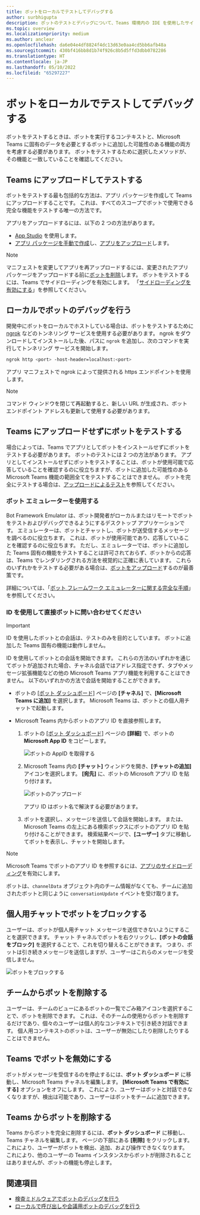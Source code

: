 ```yaml
---
title: ボットをローカルでテストしてデバッグする
author: surbhigupta
description: ボットのテストとデバッグについて、Teams 環境内の IDE を使用したサイドロード、Teams 環境外のボット エミュレーター、ボットと直接対話する方法について説明します。
ms.topic: overview
ms.localizationpriority: medium
ms.author: anclear
ms.openlocfilehash: da6e04e4df8824f4dc13d63e0aa4cd5bb6afb48a
ms.sourcegitcommit: 430bf416bb8d1b74f926c8b5d5ffd3dbb0782286
ms.translationtype: HT
ms.contentlocale: ja-JP
ms.lasthandoff: 05/10/2022
ms.locfileid: "65297227"
---
```

# <a name="test-and-debug-your-bot-locally"></a>ボットをローカルでテストしてデバッグする

ボットをテストするときは、ボットを実行するコンテキストと、Microsoft Teams に固有のデータを必要とするボットに追加した可能性のある機能の両方を考慮する必要があります。 ボットをテストするために選択したメソッドが、その機能と一致していることを確認してください。

## <a name="test-by-uploading-to-teams"></a>Teams にアップロードしてテストする

ボットをテストする最も包括的な方法は、アプリ パッケージを作成して Teams にアップロードすることです。 これは、すべてのスコープでボットで使用できる完全な機能をテストする唯一の方法です。

アプリをアップロードするには、以下の 2 つの方法があります。

* [App Studio](~/concepts/build-and-test/app-studio-overview.md) を使用します。
* [アプリ パッケージを手動で作成](~/concepts/build-and-test/apps-package.md)し、[アプリをアップロード](~/concepts/deploy-and-publish/apps-upload.md)します。

> [!NOTE]
> マニフェストを変更してアプリを再アップロードするには、変更されたアプリ パッケージをアップロードする前に[ボットを削除](#delete-a-bot-from-teams)します。
> ボットをテストするには、Teams でサイドローディングを有効にします。 「[サイドローディングを有効にする](/microsoftteams/platform/concepts/build-and-test/prepare-your-o365-tenant#enable-custom-teams-apps-and-turn-on-custom-app-uploading)」を参照してください。

## <a name="debug-your-bot-locally"></a>ローカルでボットのデバッグを行う

開発中にボットをローカルでホストしている場合は、ボットをテストするために [ngrok](https://ngrok.com/) などのトンネリング サービスを使用する必要があります。 ngrok をダウンロードしてインストールした後、パスに `ngrok` を追加し、次のコマンドを実行してトンネリング サービスを開始します。

```bash
ngrok http <port> -host-header=localhost:<port>
```

アプリ マニフェストで ngrok によって提供される https エンドポイントを使用します。

> [!NOTE]
> コマンド ウィンドウを閉じて再起動すると、新しい URL が生成され、ボット エンドポイント アドレスも更新して使用する必要があります。

## <a name="test-your-bot-without-uploading-to-teams"></a>Teams にアップロードせずにボットをテストする

場合によっては、Teams でアプリとしてボットをインストールせずにボットをテストする必要があります。 ボットのテストには 2 つの方法があります。 アプリとしてインストールせずにボットをテストすることは、ボットが使用可能で応答していることを確認するのに役立ちますが、ボットに追加した可能性のある Microsoft Teams 機能の範囲全てをテストすることはできません。 ボットを完全にテストする場合は、[アップロードによるテスト](#test-by-uploading-to-teams)を参照してください。

### <a name="use-the-bot-emulator"></a>ボット エミュレーターを使用する

Bot Framework Emulator は、ボット開発者がローカルまたはリモートでボットをテストおよびデバッグできるようにするデスクトップ アプリケーションです。 エミュレーターは、ボットとチャットし、ボットが送受信するメッセージを調べるのに役立ちます。 これは、ボットが使用可能であり、応答していることを確認するのに役立ちます。 ただし、エミュレーターでは、ボットに追加した Teams 固有の機能をテストすることは許可されておらず、ボットからの応答は、Teams でレンダリングされる方法を視覚的に正確に表しています。 これらのいずれかをテストする必要がある場合は、[ボットをアップロード](#test-by-uploading-to-teams)するのが最善策です。

詳細については、「[ボット フレームワーク エミュレーターに関する完全な手順](/azure/bot-service/bot-service-debug-emulator?view=azure-bot-service-4.0&preserve-view=true)」を参照してください。

### <a name="talk-to-your-bot-directly-by-id"></a>ID を使用して直接ボットに問い合わせてください

> [!Important]
> ID を使用したボットとの会話は、テストのみを目的としています。 ボットに追加した Teams 固有の機能は動作しません。

ID を使用してボットとの会話を開始できます。 これらの方法のいずれかを通じてボットが追加された場合、チャネル会話ではアドレス指定できず、タブやメッセージ拡張機能などの他の Microsoft Teams アプリ機能を利用することはできません。 以下のいずれかの方法で会話を開始することができます。

* ボットの [[ボット ダッシュボード]](https://dev.botframework.com/bots) ページの **[チャネル]** で、**[Microsoft Teams に追加]** を選択します。 Microsoft Teams は、ボットとの個人用チャットで起動します。

* Microsoft Teams 内からボットのアプリ ID を直接参照します。
   1. ボットの [[ボット ダッシュボード]](https://dev.botframework.com/bots) ページの **[詳細]** で、ボットの **Microsoft App ID** をコピーします。
  
      ![ボットの AppID を取得する](~/assets/images/bots_appid_botframework.png)
  
   2. Microsoft Teams 内の **[チャット]** ウィンドウを開き、**[チャットの追加]** アイコンを選択します。 **[宛先]** に、ボットの Microsoft アプリ ID を貼り付けます。
  
      ![ボットのアップロード](~/assets/images/bots_uploading.png)

      アプリ ID はボット名で解決する必要があります。

   3. ボットを選択し、メッセージを送信して会話を開始します。
      または、Microsoft Teams の左上にある検索ボックスにボットのアプリ ID を貼り付けることができます。 検索結果ページで、**[ユーザー]** タブに移動してボットを表示し、チャットを開始します。

> [!Note]
> Microsoft Teams でボットのアプリ ID を参照するには、[アプリのサイドローディング](/microsoftteams/platform/concepts/build-and-test/prepare-your-o365-tenant#enable-custom-teams-apps-and-turn-on-custom-app-uploading)を有効にします。

ボットは、`channelData` オブジェクト内のチーム情報がなくても、チームに追加されたボットと同じように `conversationUpdate` イベントを受け取ります。

## <a name="block-a-bot-in-personal-chat"></a>個人用チャットでボットをブロックする

ユーザーは、ボットが個人用チャット メッセージを送信できないようにすることを選択できます。 チャット チャネルでボットを右クリックし、**[ボットの会話をブロック]** を選択することで、これを切り替えることができます。 つまり、ボットは引き続きメッセージを送信しますが、ユーザーはこれらのメッセージを受信しません。

![ボットをブロックする](~/assets/images/bots/botdisable.png)

## <a name="remove-a-bot-from-a-team"></a>チームからボットを削除する

ユーザーは、チームのビューにあるボットの一覧でごみ箱アイコンを選択することで、ボットを削除できます。 これは、そのチームの使用からボットを削除するだけであり、個々のユーザーは個人的なコンテキストで引き続き対話できます。 個人用コンテキストのボットは、ユーザーが無効にしたり削除したりすることはできません。

## <a name="disable-a-bot-in-teams"></a>Teams でボットを無効にする

ボットがメッセージを受信するのを停止するには、**ボット ダッシュボード** に移動し、Microsoft Teams チャネルを編集します。 **[Microsoft Teams で有効にする]** オプションをオフにします。 これにより、ユーザーはボットと対話できなくなりますが、検出は可能であり、ユーザーはボットをチームに追加できます。

## <a name="delete-a-bot-from-teams"></a>Teams からボットを削除する

Teams からボットを完全に削除するには、**ボット ダッシュボード** に移動し、Teams チャネルを編集します。 ページの下部にある **[削除]** をクリックします。 これにより、ユーザーがボットを検出、追加、および操作できなくなります。 これにより、他のユーザーの Teams インスタンスからボットが削除されることはありませんが、ボットの機能も停止します。

## <a name="see-also"></a>関連項目

* [検査ミドルウェアでボットのデバッグを行う](/azure/bot-service/bot-service-debug-inspection-middleware)
* [ローカルで呼び出しや会議用ボットのデバッグを行う](~/bots/calls-and-meetings/debugging-local-testing-calling-meeting-bots.md)
